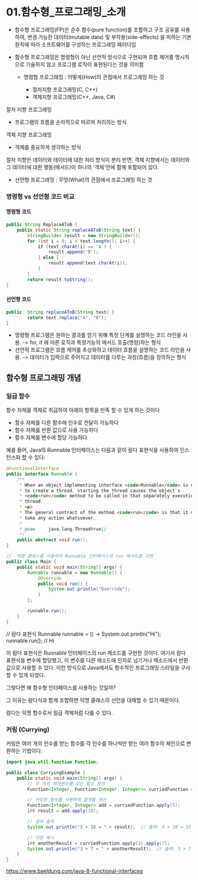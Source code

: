 # 01.함수형_프로그래밍_소개
- 함수형 프로그래밍(FP)은 순수 함수(pure function)를 조합하고 구조 공유를 사용하여, 변경 가능한 데이터(mutable data) 및 부작용(side-effects) 을 피하는 기본 원칙에 따라 소프트웨어를 구성하는 프로그래밍 패러다임
- 함수형 프로그래밍은 명령형이 아닌 선언적 방식으로 구현되며 흐름 제어를 명시적으로 기술하지 않고 프로그램 로직이 표현된다는 것을 의미함

  - 명령형 프로그래밍
: 어떻게(How)의 관점에서 프로그래밍 하는 것

     - 절차지향 프로그래밍(C, C++)
     - 객체지향 프로그래밍(C++, Java, C#)

절차 지향 프로그래밍
- 프로그램의 흐름을 순차적으로 따르며 처리하는 방식 

객체 지향 프로그래밍 
- 객체를 중요하게 생각하는 방식

절차 지향은 데이터와 데이터에 대한 처리 방식이 분리 
반면, 객체 지향에서는 데이터와 그 데이터에 대한 행동(메서드)이 하나의 '객체'안에 함께 포함되어 있다.

  - 선언형 프로그래밍
: 무엇(What)의 관점에서 프로그래밍 하는 것


### 명령형 vs 선언형 코드 비교
#### 명령형 코드
```java
public String ReplaceAToB {
    public static String replaceAToB(String text) {
        StringBuilder result = new StringBuilder();
        for (int i = 0; i < text.length(); i++) {
            if (text.charAt(i) == 'A') {
                result.append('B');
            } else {
                result.append(text.charAt(i));
            }
        }
        return result.toString();
}
```


#### 선언형 코드
```java
public  String replaceAToB(String text) {
        return text.replace("A", "B");
}
```

- 명령형 프로그램은 원하는 결과를 얻기 위해 특정 단계를 설명하는 코드 라인을 사용. -> for, if 에 따른 로직과 특정기능의 메서드 호출(명령)하는 형식
- 선언적 프로그램은 흐름 제어를 추상화하고 데이터 흐름을 설명하는 코드 라인을 사용. -> 데이터가 입력으로 주어지고 데이터를 다루는 과정(흐름)을 정의하는 형식


## 함수형 프로그래밍 개념

### 일급 함수

함수 자체를 객체로 취급하여 아래의 항목을 만족 할 수 있게 하는 것이다

* 함수 자체를 다른 함수에 인수로 전달이 가능하다
* 함수 자체를 반환 값으로 사용 가능하다
* 함수 자체를 변수에 할당 가능하다

예를 들어, Java의 Runnable 인터페이스는 다음과 같이 람다 표현식을 사용하여 인스턴스화 할 수 있다:

```java
@FunctionalInterface
public interface Runnable {
    /**
     * When an object implementing interface <code>Runnable</code> is used
     * to create a thread, starting the thread causes the object's
     * <code>run</code> method to be called in that separately executing
     * thread.
     * <p>
     * The general contract of the method <code>run</code> is that it may
     * take any action whatsoever.
     *
     * @see     java.lang.Thread#run()
     */
    public abstract void run();
}

//  익명 클래스를 사용하여 Runnable 인터페이스의 run 메서드를 구현
public class Main {
	public static void main(String[] args) {
		Runnable runnable = new Runnable() {
			@Override
			public void run() {
				System.out.println("Override");
			}
		};

		runnable.run();
	}
}

```
// 람다 표현식
Runnable runnable = () -> System.out.println("Hi");
runnable.run(); // Hi



이 람다 표현식은 Runnable 인터페이스의 run 메소드를 구현한 것이다. 여기서 람다 표현식을 변수에 할당했고, 이 변수를 다른 메소드에 인자로 넘기거나 메소드에서 반환값으로 사용할 수 있다. 이런 방식으로 Java에서도 함수적인 프로그래밍 스타일을 구사할 수 있게 되었다.

그렇다면 왜 함수형 인터페이스를 사용하는 것일까?

그 이유는 람다식과 함께 조합하면 익명 클래스의 선언을 대체할 수 있기 때문이다.

람다는 익명 함수로서 일급 객체처럼 다룰 수 있다.


### 커링 (Currying)

커링은 여러 개의 인수를 받는 함수를 각 인수를 하나씩만 받는 여러 함수의 체인으로 변환하는 기법이다. 

```Java
import java.util.function.Function;

public class CurryingExample {
    public static void main(String[] args) {
        // 두 개의 매개변수를 갖는 함수 정의
        Function<Integer, Function<Integer, Integer>> curriedFunction = a -> b -> a + b;

        // 커링된 함수를 사용하여 합계를 계산
        Function<Integer, Integer> add = curriedFunction.apply(5);
        int result = add.apply(10);

        // 결과 출력
        System.out.println("5 + 10 = " + result);  // 출력: 5 + 10 = 15

        // 다른 예시
        int anotherResult = curriedFunction.apply(3).apply(7);
        System.out.println("3 + 7 = " + anotherResult);  // 출력: 3 + 7 = 10
    }
}
```

https://www.baeldung.com/java-8-functional-interfaces

